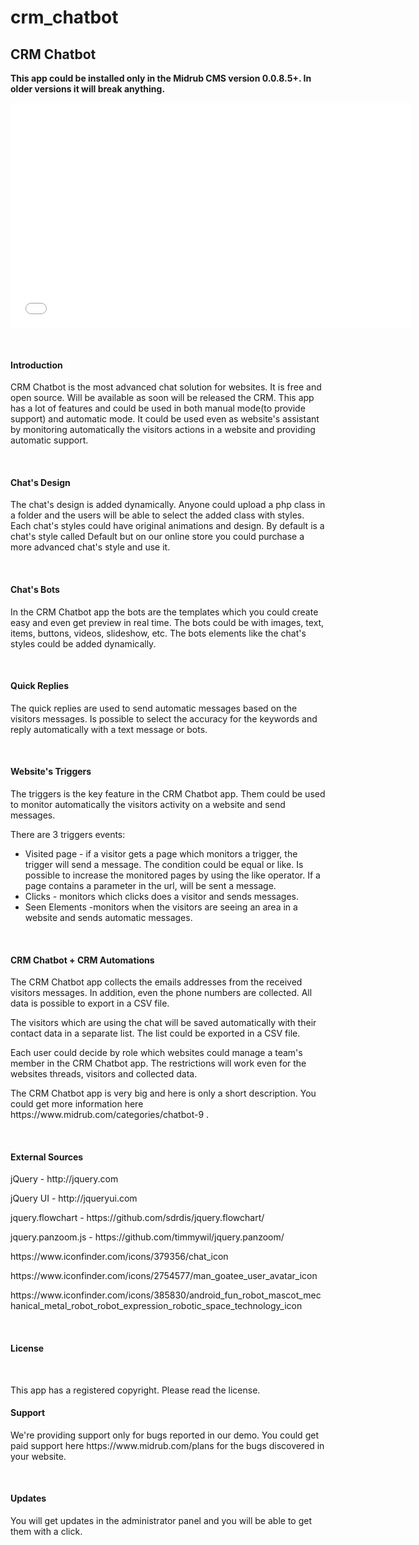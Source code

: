 # crm_chatbot

<h2>CRM Chatbot</h2>

<p><strong>This app could be installed only in the Midrub CMS version 0.0.8.5+. In older versions it will break anything.</strong></p>

<p><iframe frameborder="0" src="//www.youtube.com/embed/3EOCRJNkezg" width="640" height="360" class="note-video-clip"></iframe></p>

<br>

<h4>Introduction</h4>

<p>CRM Chatbot is the most advanced chat solution for websites. It is free and open source. Will be available as soon will be released the CRM. This app has a lot of features and could be used in both manual mode(to provide support) and automatic mode. It could be used even as website's assistant by monitoring automatically the visitors actions in a website and providing automatic support.</p>

<br>

<h4>Chat's Design</h4>

<p>The chat's design is added dynamically. Anyone could upload a php class in a folder and the users will be able to select the added class with styles. Each chat's styles could have original animations and design. By default is a chat's style called Default but on our online store you could purchase a more advanced chat's style and use it.</p>

<br>

<h4>Chat's Bots</h4>

<p>In the CRM Chatbot app the bots are the templates which you could create easy and even get preview in real time. The bots could be with images, text, items, buttons, videos, slideshow, etc. The bots elements like the chat's styles could be added dynamically.</p>

<br>

<h4>Quick Replies</h4>

<p>The quick replies are used to send automatic messages based on the visitors messages. Is possible to select the accuracy for the keywords and reply automatically with a text message or bots.</p>

<br>

<h4>Website's Triggers</h4>

<p>The triggers is the key feature in the CRM Chatbot app. Them could be used to monitor automatically the visitors activity on a website and send messages.</p>

<p>There are 3 triggers events: </p>

<ul>
    <li>Visited page - if a visitor gets a page which monitors a trigger, the trigger will send a message. The condition could be equal or like. Is possible to increase the monitored pages by using the like operator. If a page contains a parameter in the url, will be sent a message.</li>
    <li>Clicks - monitors which clicks does a visitor and sends messages.</li>
    <li>Seen Elements -monitors when the visitors are seeing an area in a website and sends automatic messages.</li>
</ul>

<br>

<h4>CRM Chatbot + CRM Automations</h4>

<p>The CRM Chatbot app collects the emails addresses from the received visitors messages. In addition, even the phone numbers are collected. All data is possible to export in a CSV file.</p>

<p>The visitors which are using the chat will be saved automatically with their contact data in a separate list. The list could be exported in a CSV file.</p>

<p>Each user could decide by role which websites could manage a team's member in the CRM Chatbot app. The restrictions will work even for the websites threads, visitors and collected data.</p>

<p>The CRM Chatbot app is very big and here is only a short description. You could get more information here https://www.midrub.com/categories/chatbot-9 .</p>

<br>

<h4>External Sources</h4>

<p>jQuery - http://jquery.com</p>

<p>jQuery UI - http://jqueryui.com</p>

<p>jquery.flowchart - https://github.com/sdrdis/jquery.flowchart/</p>

<p>jquery.panzoom.js - https://github.com/timmywil/jquery.panzoom/</p>

<p>https://www.iconfinder.com/icons/379356/chat_icon</p>

<p>https://www.iconfinder.com/icons/2754577/man_goatee_user_avatar_icon</p>

<p>https://www.iconfinder.com/icons/385830/android_fun_robot_mascot_mechanical_metal_robot_robot_expression_robotic_space_technology_icon</p>

<br>

<h4>License</h4>

<br>

<p>This app has a registered copyright. Please read the license.</p>

<h4>Support</h4>

<p>We're providing support only for bugs reported in our demo. You could get paid support here https://www.midrub.com/plans for the bugs discovered in your website.</p>

<br>

<h4>Updates</h4>

<p>You will get updates in the administrator panel and you will be able to get them with a click.</p>